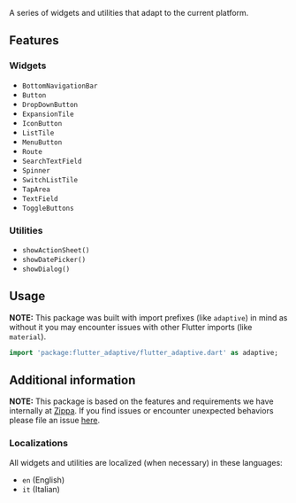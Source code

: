 A series of widgets and utilities that adapt to the current platform.

## Features

### Widgets

- `BottomNavigationBar`
- `Button`
- `DropDownButton`
- `ExpansionTile`
- `IconButton`
- `ListTile`
- `MenuButton`
- `Route`
- `SearchTextField`
- `Spinner`
- `SwitchListTile`
- `TapArea`
- `TextField`
- `ToggleButtons`

### Utilities

- `showActionSheet()`
- `showDatePicker()`
- `showDialog()`

## Usage

**NOTE:** This package was built with import prefixes (like `adaptive`) in mind
as without it you may encounter issues with other Flutter imports (like `material`).

```dart
import 'package:flutter_adaptive/flutter_adaptive.dart' as adaptive;
```

## Additional information

**NOTE:** This package is based on the features and requirements we
have internally at [Zippa](https://zippa.pizza). If you find issues or
encounter unexpected behaviors please file an issue [here](https://github.com/zippa-pizza/flutter_adaptive/issues).

### Localizations

All widgets and utilities are localized (when necessary) in these languages:

- `en` (English)
- `it` (Italian)
